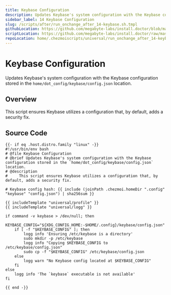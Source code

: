 ```yaml
---
title: Keybase Configuration
description: Updates Keybase's system configuration with the Keybase configuration stored in the `home/dot_config/keybase/config.json` location.
sidebar_label: 14 Keybase Configuration
slug: /scripts/after/run_onchange_after_14-keybase.sh.tmpl
githubLocation: https://github.com/megabyte-labs/install.doctor/blob/master/home/.chezmoiscripts/universal/run_onchange_after_14-keybase.sh.tmpl
scriptLocation: https://github.com/megabyte-labs/install.doctor/raw/master/home/.chezmoiscripts/universal/run_onchange_after_14-keybase.sh.tmpl
repoLocation: home/.chezmoiscripts/universal/run_onchange_after_14-keybase.sh.tmpl
---
```

# Keybase Configuration

Updates Keybase's system configuration with the Keybase configuration stored in the `home/dot_config/keybase/config.json` location.

## Overview

This script ensures Keybase utilizes a configuration that, by default, adds a security fix.



## Source Code

```
{{- if eq .host.distro.family "linux" -}}
#!/usr/bin/env bash
# @file Keybase Configuration
# @brief Updates Keybase's system configuration with the Keybase configuration stored in the `home/dot_config/keybase/config.json` location.
# @description
#     This script ensures Keybase utilizes a configuration that, by default, adds a security fix.

# Keybase config hash: {{ include (joinPath .chezmoi.homeDir ".config" "keybase" "config.json") | sha256sum }}

{{ includeTemplate "universal/profile" }}
{{ includeTemplate "universal/logg" }}

if command -v keybase > /dev/null; then
    KEYBASE_CONFIG="${XDG_CONFIG_HOME:-$HOME/.config}/keybase/config.json"
    if [ -f "$KEYBASE_CONFIG" ]; then
        logg info 'Ensuring /etc/keybase is a directory'
        sudo mkdir -p /etc/keybase
        logg info "Copying $KEYBASE_CONFIG to /etc/keybase/config.json"
        sudo cp -f "$KEYBASE_CONFIG" /etc/keybase/config.json
    else
        logg warn "No Keybase config located at $KEYBASE_CONFIG"
    fi
else
    logg info 'The `keybase` executable is not available'
fi

{{ end -}}
```
